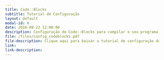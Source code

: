 ```yaml
---
title: Code::Blocks 
subtitle: Tutorial de Configuração
layout: default
modal-id: 6
date: 2016-08-22 12:00:00
description: Configuração do Code::Blocks para compilar o seu programa de acordo com as configurações do SuSy
file: /files/config_codeblocks.pdf
file-description: Clique aqui para baixar o tutorial de configuração do Code::Blocks
link: 
link-description: 
---
```

